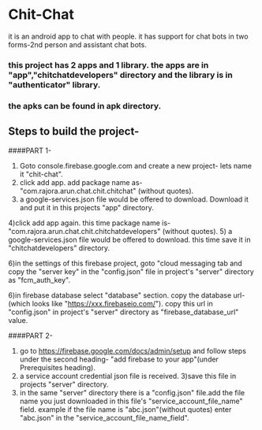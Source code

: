 # Chit-Chat
it is an android app to chat with people. it has support for chat bots in two forms-2nd person and assistant chat bots.

### this project has 2 apps and 1 library. the apps are in "app","chitchatdevelopers" directory and the library is in "authenticator" library.

### the apks can be found in apk directory.

## Steps to build the project-

####PART 1-
1) Goto console.firebase.google.com and create a new project- lets name it "chit-chat".
2) click add app. add package name as- "com.rajora.arun.chat.chit.chitchat" (without quotes).
3) a google-services.json file would be offered to download. Download it and put it in this projects "app" directory.

4)click add app again. this time package name is- "com.rajora.arun.chat.chit.chitchatdevelopers" (without quotes).
5) a google-services.json file would be offered to download. this time save it in "chitchatdevelopers" directory.

6)in the settings of this firebase project, goto "cloud messaging tab and copy the "server key" in the "config.json" file in project's "server" directory as "fcm_auth_key".

6)in firebase database select "database" section. copy the database url-(which looks like "https://xxx.firebaseio.com/").
  copy this url in "config.json" in project's "server" directory as "firebase_database_url" value.
 
####PART 2-
1) go to https://firebase.google.com/docs/admin/setup and follow steps under the second heading- "add firebase to your app"(under Prerequisites heading).
2) a service account credential json file is received.
3)save this file in projects "server" directory.
4) in the same "server" directory there is a "config.json" file.add the file name you just downloaded in this file's "service_account_file_name" field. example if the file name is "abc.json"(without quotes) enter "abc.json" in the "service_account_file_name_field".
